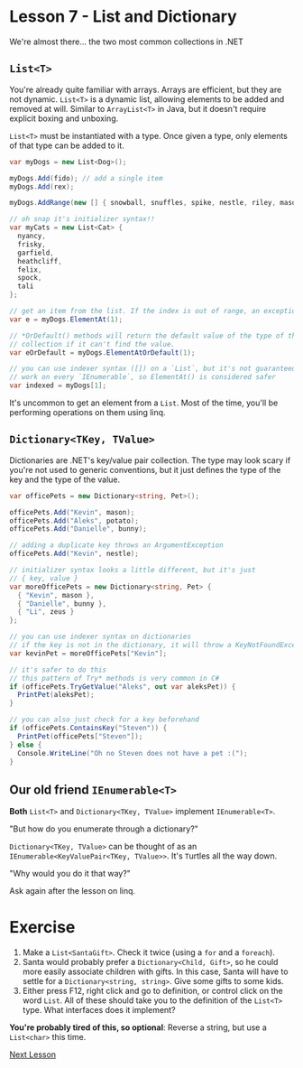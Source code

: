 # Lesson 7 - List and Dictionary

We're almost there... the two most common collections in .NET

## `List<T>`

You're already quite familiar with arrays. Arrays are efficient, but they are not dynamic. `List<T>` is a dynamic list, allowing elements to be added and removed at will. Similar to `ArrayList<T>` in Java, but it doesn't require explicit boxing and unboxing.

`List<T>` must be instantiated with a type. Once given a type, only elements of that type can be added to it.

```csharp
var myDogs = new List<Dog>();

myDogs.Add(fido); // add a single item
myDogs.Add(rex);

myDogs.AddRange(new [] { snowball, snuffles, spike, nestle, riley, mason }); // add multiple items at once

// oh snap it's initializer syntax!!
var myCats = new List<Cat> {
  nyancy,
  frisky,
  garfield,
  heathcliff,
  felix,
  spock,
  tali
};

// get an item from the list. If the index is out of range, an exception will be thrown.
var e = myDogs.ElementAt(1);

// *OrDefault() methods will return the default value of the type of the 
// collection if it can't find the value.
var eOrDefault = myDogs.ElementAtOrDefault(1);

// you can use indexer syntax ([]) on a `List`, but it's not guaranteed to 
// work on every `IEnumerable`, so ElementAt() is considered safer
var indexed = myDogs[1];
```

It's uncommon to get an element from a `List`. Most of the time, you'll be performing operations on them using linq.

## `Dictionary<TKey, TValue>`

Dictionaries are .NET's key/value pair collection. The type may look scary if you're not used to generic conventions, but it just defines the type of the key and the type of the value.

```csharp
var officePets = new Dictionary<string, Pet>();

officePets.Add("Kevin", mason);
officePets.Add("Aleks", potato);
officePets.Add("Danielle", bunny);

// adding a duplicate key throws an ArgumentException
officePets.Add("Kevin", nestle);

// initializer syntax looks a little different, but it's just
// { key, value }
var moreOfficePets = new Dictionary<string, Pet> {
  { "Kevin", mason },
  { "Danielle", bunny },
  { "Li", zeus }
};

// you can use indexer syntax on dictionaries
// if the key is not in the dictionary, it will throw a KeyNotFoundException
var kevinPet = moreOfficePets["Kevin"];

// it's safer to do this
// this pattern of Try* methods is very common in C#
if (officePets.TryGetValue("Aleks", out var aleksPet)) {
  PrintPet(aleksPet);
}

// you can also just check for a key beforehand
if (officePets.ContainsKey("Steven")) {
  PrintPet(officePets["Steven"]);
} else {
  Console.WriteLine("Oh no Steven does not have a pet :(");
}
```

## Our old friend `IEnumerable<T>`

**Both** `List<T>` and `Dictionary<TKey, TValue>` implement `IEnumerable<T>`.

"But how do you enumerate through a dictionary?"

`Dictionary<TKey, TValue>` can be thought of as an `IEnumerable<KeyValuePair<TKey, TValue>>`. It's `T`urtles all the way down.

"Why would you do it that way?"

Ask again after the lesson on linq.

# Exercise

1. Make a `List<SantaGift>`. Check it twice (using a `for` and a `foreach`).
2. Santa would probably prefer a `Dictionary<Child, Gift>`, so he could more easily associate children with gifts. In this case, Santa will have to settle for a `Dictionary<string, string>`. Give some gifts to some kids.
3. Either press F12, right click and go to definition, or control click on the word `List`. All of these should take you to the definition of the `List<T>` type. What interfaces does it implement? 

**You're probably tired of this, so optional**: Reverse a string, but use a `List<char>` this time.

[Next Lesson](8-LINQ.md)